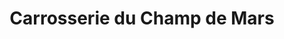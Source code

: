 ---
title: "Carrosserie du Champ de Mars"
url: /nantes/carrosserie-du-champ-de-mars/
shop: réparation de voitures
---
